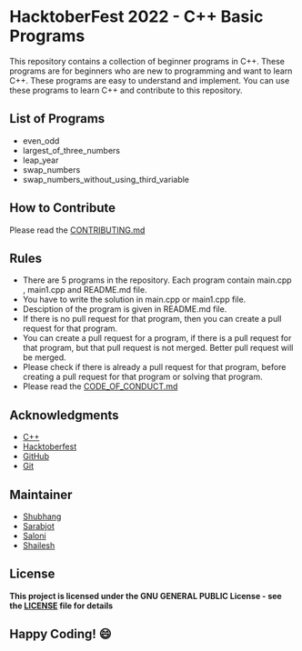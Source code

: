 
# HacktoberFest 2022 - C++ Basic Programs
This repository contains a collection of beginner programs in C++. These programs are for beginners who are new to programming and want to learn C++. These programs are easy to understand and implement. You can use these programs to learn C++ and contribute to this repository.

## List of Programs

- even_odd
- largest_of_three_numbers
- leap_year
- swap_numbers
- swap_numbers_without_using_third_variable


## How to Contribute
Please read the [CONTRIBUTING.md](../../CONTRIBUTING.md)

## Rules
- There are 5 programs in the repository. Each program contain main.cpp , main1.cpp and README.md file.
- You have to write the solution in main.cpp or main1.cpp file.
- Desciption of the program is given in README.md file.
- If there is no pull request for that program, then you can create a pull request for that program.
- You can create a pull request for a program, if there is a pull request for that program, but that pull request is not merged. Better pull request will be merged.
- Please check if there is already a pull request for that program, before creating a pull request for that program or solving that program.
- Please read the [CODE_OF_CONDUCT.md](../CODE_OF_CONDUCT.md)

## Acknowledgments
- [C++](https://www.cplusplus.org/)
- [Hacktoberfest](https://hacktoberfest.digitalocean.com/)
- [GitHub](https://github.com)
- [Git](https://git-scm.com/)

## Maintainer
- [Shubhang](http://github.com/Shubhang-2111)
- [Sarabjot](https://github.com/ricky-aufvaa)
- [Saloni](https://github.com/saloni1202)
- [Shailesh](https://github.com/ShaileshKumar007)

## License
**This project is licensed under the GNU GENERAL PUBLIC License - see the [LICENSE](../LICENSE) file for details**

## Happy Coding! :smile:
